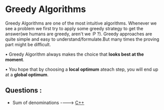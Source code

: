 # Greedy Algorithms 

Greedy Algorithms are one of the most intuitive algorithms. Whenever we see a problem we first try to apply some greedy strategy to get the answer(we humans are greedy, aren't we :P ?). Greedy approaches are quite simple and easy to understand/formulate.But many times the proving part might be difficult. 

• Greedy Algorithm always makes the choice that **looks best at the moment**. 

• You hope that by choosing a **local optimum** ateach step, you will end up at a **global optimum**. 

## Questions :
* Sum of denominations ----> [C++](/Code/C++/sum.cpp)

